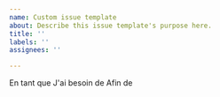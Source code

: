 ```yaml
---
name: Custom issue template
about: Describe this issue template's purpose here.
title: ''
labels: ''
assignees: ''

---
```


En tant que
J'ai besoin de 
Afin de
